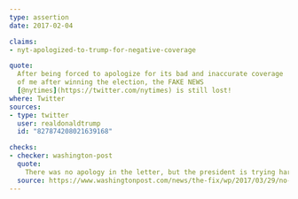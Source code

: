 ```yaml
---
type: assertion
date: 2017-02-04

claims:
- nyt-apologized-to-trump-for-negative-coverage

quote:
  After being forced to apologize for its bad and inaccurate coverage
  of me after winning the election, the FAKE NEWS
  [@nytimes](https://twitter.com/nytimes) is still lost!
where: Twitter
sources:
- type: twitter
  user: realdonaldtrump
  id: "827874208021639168"

checks:
- checker: washington-post
  quote:
    There was no apology in the letter, but the president is trying hard to convince voters that there was.
  source: https://www.washingtonpost.com/news/the-fix/wp/2017/03/29/no-the-new-york-times-did-not-apologize-because-its-trump-coverage-was-so-wrong/
---
```

